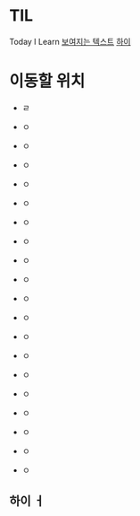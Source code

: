 # TIL
Today I Learn 
[보여지는 텍스트](#이동할-위치)
[하이](##하이-ㅓ)

# 이동할 위치
- ㄹ
- ㅇ
- ㅇ
- ㅇ
- ㅇ
- ㅇ
- ㅇ
- ㅇ
- ㅇ
- ㅇ
- ㅇ

- ㅇ
- ㅇ
- ㅇ
- ㅇ
- ㅇ
- ㅇ
- ㅇ
- ㅇ
- ㅇ

## 하이 ㅓ
